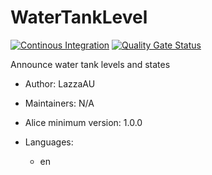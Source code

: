 # WaterTankLevel

[![Continous Integration](https://gitlab.com/project-alice-assistant/skills/skill_WaterTankLevel/badges/master/pipeline.svg)](https://gitlab.com/project-alice-assistant/skills/skill_WaterTankLevel/pipelines/latest) [![Quality Gate Status](https://sonarcloud.io/api/project_badges/measure?project=project-alice-assistant_skill_WaterTankLevel&metric=alert_status)](https://sonarcloud.io/dashboard?id=project-alice-assistant_skill_WaterTankLevel)

Announce water tank levels and states

- Author: LazzaAU
- Maintainers: N/A
- Alice minimum version: 1.0.0
- Languages:

  - en

